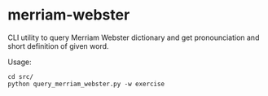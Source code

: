 # merriam-webster

CLI utility to query Merriam Webster dictionary and get pronounciation and short definition of given word.

Usage:

```
cd src/
python query_merriam_webster.py -w exercise
```
